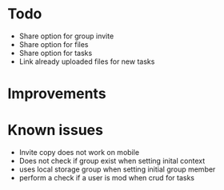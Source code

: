 # Todo

- Share option for group invite
- Share option for files
- Share option for tasks
- Link already uploaded files for new tasks

# Improvements

# Known issues

- Invite copy does not work on mobile
- Does not check if group exist when setting inital context
- uses local storage group when setting initial group member
- perform a check if a user is mod when crud for tasks
